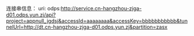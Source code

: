 连接串信息：
uri: odps:http://service.cn-hangzhou-zjga-d01.odps.yun.zj/api?project=appnull_jgdsj&accessId=aaaaaaaa&accessKey=bbbbbbbbbbb&tunnelUrl=http://dt.cn-hangzhou-zjga-d01.odps.yun.zj&partition=zasx